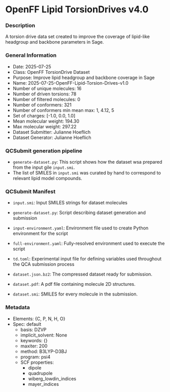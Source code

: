 # OpenFF Lipid TorsionDrives v4.0

### Description

A torsion drive data set created to improve the coverage of lipid-like headgroup and backbone parameters in Sage.

### General Information

- Date: 2025-07-25
- Class: OpenFF TorsionDrive Dataset
- Purpose: Improve lipid headgroup and backbone coverage in Sage
- Name: 2025-07-25-OpenFF-Lipid-Torsion-Drives-v1.0
- Number of unique molecules: 16
- Number of driven torsions: 78
- Number of filtered molecules: 0
- Number of conformers: 321
- Number of conformers min mean max: 1, 4.12, 5
- Set of charges: [-1.0, 0.0, 1.0]
- Mean molecular weight: 194.30
- Max molecular weight: 297.22
- Dataset Submitter: Julianne Hoeflich
- Dataset Generator: Julianne Hoeflich 


### QCSubmit generation pipeline

- `generate-dataset.py`: This script shows how the dataset wsa prepared from the input gile `input.smi`.
- The list of SMILES in `input.smi` was curated by hand to correspond to relevant lipid model compounds. 

### QCSubmit Manifest

- `input.smi`: Input SMILES strings for dataset molecules
- `generate-dataset.py`: Script describing dataset generation and submission
- `input-environment.yaml`: Environment file used to create Python environment for the script
- `full-environment.yaml`: Fully-resolved environment used to execute the script
- `td.toml`: Experimental input file for defining variables used throughout the QCA submission process

- `dataset.json.bz2`: The compressed dataset ready for submission.
- `dataset.pdf`: A pdf file containing molecule 2D structures.
- `dataset.smi`: SMILES for every molecule in the submission.
 
### Metadata
* Elements: {C, P, N, H, O}
* Spec: default
     * basis: DZVP
     * implicit_solvent: None
     * keywords: {}
     * maxiter: 200
     * method: B3LYP-D3BJ
     * program: psi4
    * SCF properties:
        * dipole
        * quadrupole
        * wiberg_lowdin_indices
        * mayer_indices